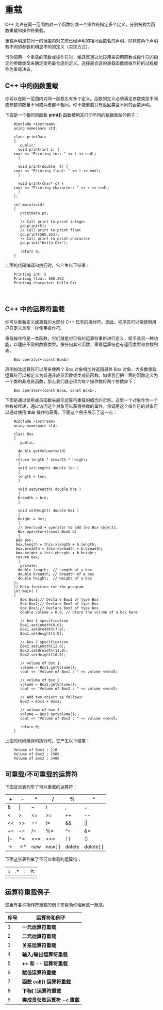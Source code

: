 # 重载

C++ 允许在同一范围内对一个函数名或一个操作符指定多个定义，分别被称为函数重载和操作符重载。

重载声明是在同一的范围内对先前已经声明的相同函数名的声明，除非这两个声明有不同的参数和明显不同的定义（实现方式）。

当你调用一个重载的函数或操作符时，编译器通过比较用来调用函数或操作符的指定的参数类型来确定使用最合适的定义。选择最合适的重载函数或操作符的过程被称为重载决议。

## C++ 中的函数重载

你可以在同一范围内对同一函数名有多个定义。函数的定义必须满足参数类型不同或参数的数量不同或两者都不相同。你不能重载只有返回类型不同的函数声明。

下面是一个相同的函数 **print()** 函数被用来打印不同的数据类型的例子：

```
    #include <iostream>
    using namespace std;

    class printData
    {
       public:
      void print(int i) {
    cout << "Printing int: " << i << endl;
      }

      void print(double  f) {
    cout << "Printing float: " << f << endl;
      }

      void print(char* c) {
    cout << "Printing character: " << c << endl;
      }
    };

    int main(void)
    {
       printData pd;

       // Call print to print integer
       pd.print(5);
       // Call print to print float
       pd.print(500.263);
       // Call print to print character
       pd.print("Hello C++");

       return 0;
    }
```

上面的代码编译和执行时，它产生以下结果：

```
    Printing int: 5
    Printing float: 500.263
    Printing character: Hello C++
```

　

## C++ 中的运算符重载　

你可以重新定义或重载的大部分 C++ 已有的操作符。因此，程序员可以像使用用户自定义类型一样使用操作符。　

重载操作符是一类函数，它们就是对已有的运算符重新进行定义，赋予其另一种功能，以适应不同的数据类型。像任何其它函数，重载运算符也有返回类型和参数列表。

```
    Box operator+(const Box&);
```

声明加法运算符可以用来使两个 Box 对象相加并返回最终 Box 对象。大多数重载运算符可以被定义为普通非成员函数或类成员函数。如果我们把上面的函数定义为一个类的非成员函数，那么我们就必须为每个操作数传两个参数如下：

```
    Box operator+(const Box&, const Box&);
```

下面是通过使用成员函数来展示运算符重载的概念的示例。这里一个对象作为一个参数被传递，通过访问这个对象可以获得参数的属性，将调用这个操作符的对象可以通过使用 **this** 操作符获得，下面这个例子展示了这一点：

```
    #include <iostream>
    using namespace std;

    class Box
    {
       public:

      double getVolume(void)
      {
     return length * breadth * height;
      }
      void setLength( double len )
      {
      length = len;
      }

      void setBreadth( double bre )
      {
      breadth = bre;
      }

      void setHeight( double hei )
      {
      height = hei;
      }
      // Overload + operator to add two Box objects.
      Box operator+(const Box& b)
      {
     Box box;
     box.length = this->length + b.length;
     box.breadth = this->breadth + b.breadth;
     box.height = this->height + b.height;
     return box;
      }
       private:
      double length;  // Length of a box
      double breadth; // Breadth of a box
      double height;  // Height of a box
    };
    // Main function for the program
    int main( )
    {
       Box Box1;// Declare Box1 of type Box
       Box Box2;// Declare Box2 of type Box
       Box Box3;// Declare Box3 of type Box
       double volume = 0.0; // Store the volume of a box here

       // box 1 specification
       Box1.setLength(6.0);
       Box1.setBreadth(7.0);
       Box1.setHeight(5.0);

       // box 2 specification
       Box2.setLength(12.0);
       Box2.setBreadth(13.0);
       Box2.setHeight(10.0);

       // volume of box 1
       volume = Box1.getVolume();
       cout << "Volume of Box1 : " << volume <<endl;

       // volume of box 2
       volume = Box2.getVolume();
       cout << "Volume of Box2 : " << volume <<endl;

       // Add two object as follows:
       Box3 = Box1 + Box2;

       // volume of box 3
       volume = Box3.getVolume();
       cout << "Volume of Box3 : " << volume <<endl;

       return 0;
    }
```

上面的代码编译和执行时，它产生以下结果：

```
    Volume of Box1 : 210
    Volume of Box2 : 1560
    Volume of Box3 : 5400
```

## 可重载/不可重载的运算符

下面这张表列举了可以重载的运算符：

| +    | -    | *    | /      | %      | ^         |
| ---- | ---- | ---- | ------ | ------ | --------- |
| &    | \|   | ~    | !      | ,      | =         |
| <    | >    | <=   | >=     | ++     | --        |
| <<   | >>   | ==   | !=     | &&     | \|\|      |
| +=   | -=   | /=   | %=     | ^=     | &=        |
| \|=  | *=   | <<=  | >>=    | [ ]    | ()        |
| ->   | ->*  | new  | new[ ] | delete | delete[ ] |

下面这张表列举了不可以重载的运算符：

| ::   | .*   | .    | ?:   |
| ---- | ---- | ---- | ---- |
|      |      |      |      |

## 运算符重载例子

这里有各种操作符重载的例子来帮助你理解这一概念。

| 序号 | 运算符和例子                 |
| ---- | ---------------------------- |
| 1    | **一元运算符重载**           |
| 2    | **二元运算符重载**           |
| 3    | **关系运算符重载**           |
| 4    | **输入/输出运算符重载**      |
| 5    | **++ 和 -- 运算符重载**      |
| 6    | **赋值运算符重载**           |
| 7    | **函数 call() 运算符重载**   |
| 8    | **下标[ ]运算符重载**        |
| 9    | **类成员获取运算符 -< 重载** |